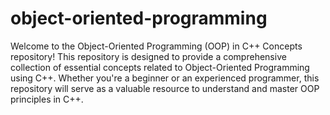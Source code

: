 # object-oriented-programming

Welcome to the Object-Oriented Programming (OOP) in C++ Concepts repository! This repository is designed to provide a comprehensive collection of essential concepts related to Object-Oriented Programming using C++. Whether you're a beginner or an experienced programmer, this repository will serve as a valuable resource to understand and master OOP principles in C++.

